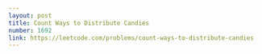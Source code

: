 ```yaml
---
layout: post
title: Count Ways to Distribute Candies
number: 1692
link: https://leetcode.com/problems/count-ways-to-distribute-candies
---
```

